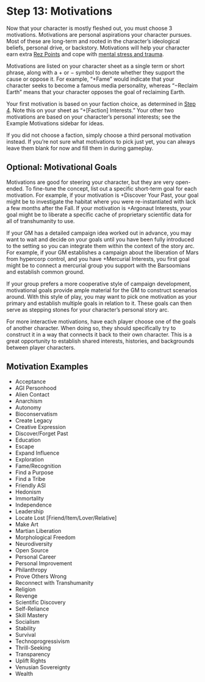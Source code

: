 # Step 13: Motivations

Now that your character is mostly fleshed out, you must choose 3 motivations. Motivations are personal aspirations your character pursues. Most of these are long-term and rooted in the character’s ideological beliefs, personal drive, or backstory. Motivations will help your character earn extra [Rez Points](../17/08-rez-and-rep-rewards.md#rez-points) and cope with [mental stress and trauma](../12/18-mental-health.md).

Motivations are listed on your character sheet as a single term or short phrase, along with a + or − symbol to denote whether they support the cause or oppose it. For example, “+Fame” would indicate that your character seeks to become a famous media personality, whereas “−Reclaim Earth” means that your character opposes the goal of reclaiming Earth.

Your first motivation is based on your faction choice, as determined in [Step 4](07-step-4-faction.md). Note this on your sheet as “+\[Faction\] Interests.” Your other two motivations are based on your character’s personal interests; see the Example Motivations sidebar for ideas.

If you did not choose a faction, simply choose a third personal motivation instead. If you’re not sure what motivations to pick just yet, you can always leave them blank for now and fill them in during gameplay.

## Optional: Motivational Goals

Motivations are good for steering your character, but they are very open-ended. To fine-tune the concept, list out a specific short-term goal for each motivation. For example, if your motivation is +Discover Your Past, your goal might be to investigate the habitat where you were re-instantiated with lack a few months after the Fall. If your motivation is +Argonaut Interests, your goal might be to liberate a specific cache of proprietary scientific data for all of transhumanity to use.

If your GM has a detailed campaign idea worked out in advance, you may want to wait and decide on your goals until you have been fully introduced to the setting so you can integrate them within the context of the story arc. For example, if your GM establishes a campaign about the liberation of Mars from hypercorp control, and you have +Mercurial Interests, you first goal might be to connect a mercurial group you support with the Barsoomians and establish common ground.

If your group prefers a more cooperative style of campaign development, motivational goals provide ample material for the GM to construct scenarios around. With this style of play, you may want to pick one motivation as your primary and establish multiple goals in relation to it. These goals can then serve as stepping stones for your character’s personal story arc.

For more interactive motivations, have each player choose one of the goals of another character. When doing so, they should specifically try to construct it in a way that connects it back to their own character. This is a great opportunity to establish shared interests, histories, and backgrounds between player characters.

<!-- CLEANED blockquote -->

## Motivation Examples

<!-- CLEANED div class="two-columns-text" -->

<!--sorted-->
- Acceptance
- AGI Personhood
- Alien Contact
- Anarchism
- Autonomy
- Bioconservatism
- Create Legacy
- Creative Expression
- Discover/Forget Past
- Education
- Escape
- Expand Influence
- Exploration
- Fame/Recognition
- Find a Purpose
- Find a Tribe
- Friendly ASI
- Hedonism
- Immortality
- Independence
- Leadership
- Locate Lost \[Friend/Item/Lover/Relative\]
- Make Art
- Martian Liberation
- Morphological Freedom
- Neurodiversity
- Open Source
- Personal Career
- Personal Improvement
- Philanthropy
- Prove Others Wrong
- Reconnect with Transhumanity
- Religion
- Revenge
- Scientific Discovery
- Self-Reliance
- Skill Mastery
- Socialism
- Stability
- Survival
- Technoprogressivism
- Thrill-Seeking
- Transparency
- Uplift Rights
- Venusian Sovereignty
- Wealth

<!--end-sort-->

<!-- CLEANED /div -->

<!-- CLEANED /blockquote -->
